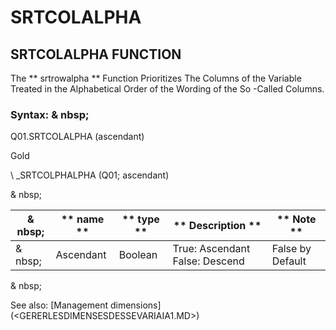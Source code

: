 # SRTCOLALPHA

## SRTCOLALPHA FUNCTION

The ** srtrowalpha ** Function Prioritizes The Columns of the Variable Treated in the Alphabetical Order of the Wording of the So -Called Columns.

### Syntax: & nbsp;

Q01.SRTCOLALPHA (ascendant)

Gold

\ _SRTCOLPHALPHA (Q01; ascendant)

& nbsp;

| & nbsp; | ** name ** | ** type ** | ** Description ** | ** Note ** |
| --- | --- | --- | --- | --- |
| & nbsp; | Ascendant | Boolean | True: Ascendant False: Descend | False by Default |

& nbsp;

See also: [Management dimensions] (<GERERLESDIMENSESDESSEVARIAIA1.MD>)